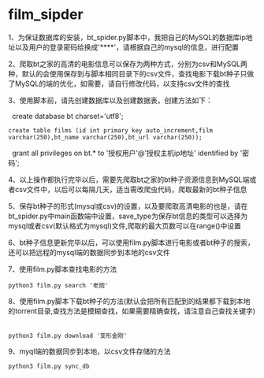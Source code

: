 # film_sipder
1、为保证数据库的安装，bt_spider.py脚本中，我把自己的MySQL的数据库ip地址以及用户的登录密码给换成'****'，请根据自己的mysql的信息，进行配置

2、爬取bt之家的高清的电影信息可以保存为两种方式，分别为csv和MySQL两种，默认的会使用保存到与脚本相同目录下的csv文件，查找电影下载bt种子只做了MySQL的端的优化，如需要，请自行修改代码，以支持csv文件的查找

3、使用脚本前，请先创建数据库以及创建数据表，创建方法如下：

   
    create database bt charset='utf8';
  
    create table films (id int primary key auto_increment,film varchar(250),bt_name varchar(250),bt_url varchar(250));
  
    grant all privileges on bt.* to '授权用户'@'授权主机ip地址' identified by '密码';

4、以上操作都执行完毕以后，需要先爬取bt之家的bt种子资源信息到MySQL端或者csv文件中，以后可以每隔几天，适当需改爬虫代码，爬取最新的bt种子信息

5、保存bt种子的形式(mysql或csv)的设置，以及要爬取高清电影的也是，请在bt_spider.py中main函数端中设置，save_type为保存bt信息的类型可以选择为mysql或者csv(默认格式为mysql)文件,爬取的最大页数可以在range()中设置

6、bt种子信息更新完毕以后，可以使用film.py脚本进行电影或者bt种子的搜索，还可以把远程的mysql端的数据同步到本地的csv文件

7、使用film.py脚本查找电影的方法
  
    
    python3 film.py search '老炮'

8、使用film.py脚本下载bt种子的方法(默认会把所有匹配到的结果都下载到本地的torrent目录,查找方法是模糊查找，如果需要精确查找，请注意自己查找关键字)
  
   
    python3 film.py download '变形金刚'

9、myql端的数据同步到本地，以csv文件存储的方法
  
    python3 film.py sync_db
